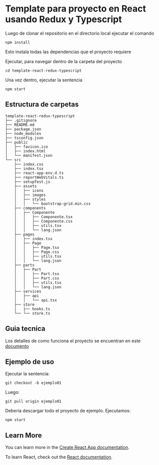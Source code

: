 # Template para proyecto en React usando Redux y Typescript

Luego de clonar el repositorio en el directorio local ejecutar el comando

`npm install`

Esto instala todas las dependencias que el proyecto requiere

Ejecutar, para navegar dentro de la carpeta del proyecto

`cd template-react-redux-typescript`

Una vez dentro, ejecutar la sentencia

`npm start`

## Estructura de carpetas
```
template-react-redux-typescript
├── .gitignore
├── README.md
├── package.json
├── node_modules
├── tsconfig.json
├── public
│   ├── favicon.ico
│   ├── index.html
│   └── manifest.json
└── src
    ├── index.css
    ├── index.tsx
    ├── react-app-env.d.ts
    ├── reportWebVitals.ts
    ├── setupTest.js
    ├── assets
    │   ├── icons
    │   ├── images
    │   ├── styles
    │   │   └── bootstrap-grid.min.css
    ├── components
    │   ├── Componente
    │   │   ├── Componente.tsx
    │   │   ├── Componente.css
    │   │   ├── utils.tsx
    │   │   └── lang.json
    ├── pages
    │   ├── index.tsx
    │   ├── Page
    │   │   ├── Page.tsx
    │   │   ├── Page.css
    │   │   ├── utils.tsx
    │   │   └── lang.json
    ├── parts
    │   ├── Part
    │   │   ├── Part.tsx
    │   │   ├── Part.css
    │   │   ├── utils.tsx
    │   │   └── lang.json
    ├── services
    │   ├── api
    │   │   └── api.tsx
    ├── store
    │   ├── hooks.ts
    └── └── store.ts
```
## Guia tecnica

Los detalles de como funciona el proyecto se encuentran en este [documento](https://docs.google.com/document/d/1lpKIL2W5_D556O3PJhsQLfvDKN7cJFsu-xEqE6kitg8/edit?usp=sharing)

## Ejemplo de uso

Ejecutar la sentencia:

`git checkout -b ejemplo01`

Luego:

`git pull origin ejemplo01`

Deberia descargar todo el proyecto de ejemplo. Ejecutamos:

`npm start`

## Learn More

You can learn more in the [Create React App documentation](https://facebook.github.io/create-react-app/docs/getting-started).

To learn React, check out the [React documentation](https://reactjs.org/).
